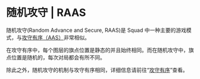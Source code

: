 # 随机攻守 | RAAS

随机攻守(Random Advance and Secure, RAAS)是 Squad 中一种主要的游戏模式，与[攻守有序（AAS）](./AAS)非常相似。

在攻守有序中，每个图层的旗点位置是静态的并且始终相同。而在随机攻守中，旗点位置是随机的，每次对局都会有所不同。

除此之外，随机攻守的机制与攻守有序相同，详细信息请前往“[攻守有序](./AAS)”查看。